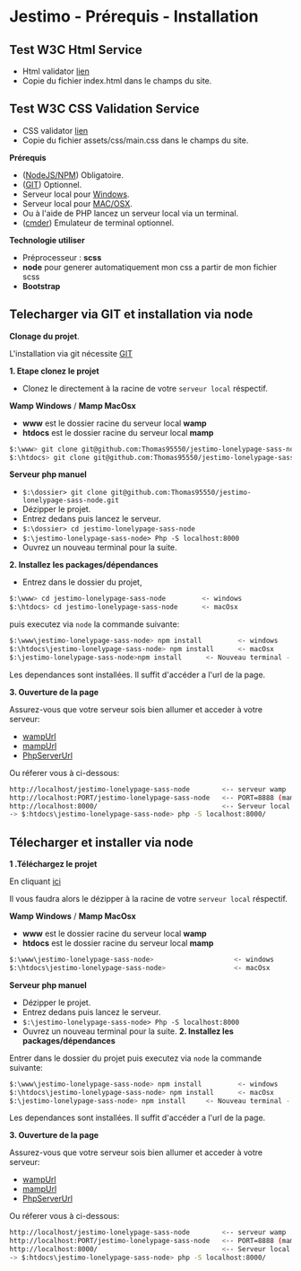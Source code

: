Jestimo - Prérequis - Installation
======================

Test W3C Html Service
----------------
- Html validator [lien](https://validator.w3.org/#validate_by_input)
- Copie du fichier index.html dans le champs du site.

Test W3C CSS Validation Service
-----------------
- CSS validator [lien](https://jigsaw.w3.org/css-validator/#validate_by_input)
- Copie du fichier assets/css/main.css dans le champs du site.

**Prérequis**
- ([NodeJS/NPM](https://nodejs.org/en/)) Obligatoire.
- ([GIT](https://git-scm.com/downloads)) Optionnel.
- Serveur local pour [Windows](http://www.wampserver.com/).
- Serveur local pour [MAC/OSX](https://www.mamp.info/en/downloads/).
- Ou à l'aide de PHP lancez un serveur local via un terminal.
- ([cmder](http://cmder.net/)) Emulateur de terminal optionnel.

**Technologie utiliser**
- Préprocesseur : **scss** 
- **node** pour generer automatiquement mon css a partir de mon fichier scss
- **Bootstrap**


Telecharger via GIT et installation via node
--------------------
**Clonage du projet**.

 L'installation via git nécessite [GIT](https://git-scm.com/downloads) 
 
**1. Etape clonez le projet**
- Clonez le directement à la racine de votre `serveur local` réspectif.

**Wamp Windows** / **Mamp MacOsx**
- **www** est le dossier racine du serveur local **wamp**
- **htdocs** est le dossier racine du serveur local **mamp**

```bash
$:\www> git clone git@github.com:Thomas95550/jestimo-lonelypage-sass-node.git       <- windows
$:\htdocs> git clone git@github.com:Thomas95550/jestimo-lonelypage-sass-node.git    <- macOsx
```

**Serveur php manuel**

- ```$:\dossier> git clone git@github.com:Thomas95550/jestimo-lonelypage-sass-node.git```
- Dézipper le projet.
- Entrez dedans puis lancez le serveur.
- ```$:\dossier> cd jestimo-lonelypage-sass-node```
- ```$:\jestimo-lonelypage-sass-node> Php -S localhost:8000```
- Ouvrez un nouveau terminal pour la suite.

**2. Installez les packages/dépendances** 

- Entrez dans le dossier du projet,
 
```bash 
$:\www> cd jestimo-lonelypage-sass-node         <- windows
$:\htdocs> cd jestimo-lonelypage-sass-node      <- macOsx 
```
 
 puis executez via `node` la commande suivante:

```bash
$:\www\jestimo-lonelypage-sass-node> npm install         <- windows
$:\htdocs\jestimo-lonelypage-sass-node> npm install      <- macOsx
$:\jestimo-lonelypage-sass-node>npm install      <- Nouveau terminal - Serveur local Php
```

Les dependances sont installées.
Il suffit d'accéder a l'url de la page.

**3. Ouverture de la page**

Assurez-vous que votre serveur sois bien allumer et acceder à votre serveur: 
- [wampUrl](http://localhost/jestimo-lonelypage-sass-node)
- [mampUrl](http://localhost:8888/jestimo-lonelypage-sass-node)
- [PhpServerUrl](http://localhost:8000/)

Ou réferer vous à ci-dessous:
```bash
http://localhost/jestimo-lonelypage-sass-node        <-- serveur wamp
http://localhost:PORT/jestimo-lonelypage-sass-node   <-- PORT=8888 (mamp basic port) 
http://localhost:8000/                               <-- Serveur local   
-> $:htdocs\jestimo-lonelypage-sass-node> php -S localhost:8000/            
```

Télecharger et installer via node
---------------------------------

**1 .Téléchargez le projet**

En cliquant  [ici](https://github.com/Thomas95550/jestimo-lonelypage-sass-node/archive/master.zip)

Il vous faudra alors le dézipper à la racine de votre `serveur local` réspectif.

**Wamp Windows** / **Mamp MacOsx** 
- **www** est le dossier racine du serveur local **wamp**
- **htdocs** est le dossier racine du serveur local **mamp**

```bash
$:\www\jestimo-lonelypage-sass-node>                    <- windows
$:\htdocs\jestimo-lonelypage-sass-node>                 <- macOsx
```

**Serveur php manuel**

- Dézipper le projet.
- Entrez dedans puis lancez le serveur.
- ```$:\jestimo-lonelypage-sass-node> Php -S localhost:8000```
- Ouvrez un nouveau terminal pour la suite.
**2. Installez les packages/dépendances** 

Entrer dans le dossier du projet puis executez via `node` la commande suivante:

```bash
$:\www\jestimo-lonelypage-sass-node> npm install         <- windows
$:\htdocs\jestimo-lonelypage-sass-node> npm install      <- macOsx
$:\jestimo-lonelypage-sass-node> npm install     <- Nouveau terminal - Serveur local Php
```

Les dependances sont installées.
Il suffit d'accéder a l'url de la page.


**3. Ouverture de la page**

Assurez-vous que votre serveur sois bien allumer et acceder à votre serveur: 
- [wampUrl](http://localhost/jestimo-lonelypage-sass-node)
- [mampUrl](http://localhost:8888/jestimo-lonelypage-sass-node)
- [PhpServerUrl](http://localhost:8000/)

Ou réferer vous à ci-dessous:
```bash
http://localhost/jestimo-lonelypage-sass-node        <-- serveur wamp
http://localhost:PORT/jestimo-lonelypage-sass-node   <-- PORT=8888 (mamp basic port) 
http://localhost:8000/                               <-- Serveur local   
-> $:htdocs\jestimo-lonelypage-sass-node> php -S localhost:8000/
```